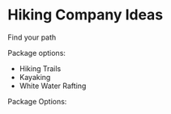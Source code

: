 # Hiking Company Ideas

Find your path

Package options:

- Hiking Trails
- Kayaking
- White Water Rafting

Package Options:
